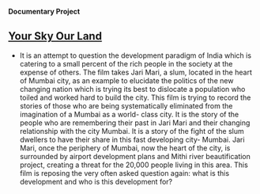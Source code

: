 **Documentary Project**
## [Your Sky Our Land](https://www.youtube.com/watch?v=Qabk0_AtEr4)
- It is an attempt to question the development paradigm of India which is catering to a small percent of the rich people in the society at the expense of others. The film takes Jari Mari, a slum, located in the heart of Mumbai city, as an example to elucidate the politics of the new  changing nation  which is trying its best to dislocate a population who toiled and worked hard to build the city.
 This film is trying to record the stories of those who are being systematically eliminated from the imagination of a Mumbai as a world- class city. It is the story of the people who are remembering their past in Jari Mari and their changing relationship with the city Mumbai.  It is a story of the fight of the slum dwellers to have their share in this fast developing city- Mumbai.
Jari Mari, once the periphery of Mumbai, now the heart of the city, is surrounded by airport development plans and Mithi river beautification project, creating a threat for the 20,000 people living in this area. This film is reposing the very often asked question again: what is this development and who is this development for?
